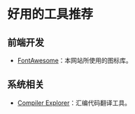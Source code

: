 ---
---

# 好用的工具推荐

## 前端开发

- [FontAwesome](https://fontawesome.com/search)：本网站所使用的图标库。

## 系统相关

- [Compiler Explorer](https://godbolt.org)：汇编代码翻译工具。
